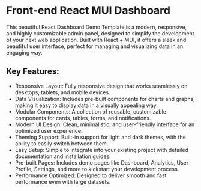# Front-end React MUI Dashboard
This beautiful React Dashboard Demo Template is a modern, responsive, and highly customizable admin panel, designed to simplify the development of your next web application. Built with React + MUI, it offers a sleek and beautiful user interface, perfect for managing and visualizing data in an engaging way.

## Key Features:
- Responsive Layout: Fully responsive design that works seamlessly on desktops, tablets, and mobile devices.
- Data Visualization: Includes pre-built components for charts and graphs, making it easy to display data in a visually appealing way.
- Modular Components: A collection of reusable, customizable components for cards, tables, forms, and notifications.
- Modern UI Design: Clean, minimalistic, and user-friendly interface for an optimized user experience.
- Theming Support: Built-in support for light and dark themes, with the ability to easily switch between them.
- Easy Setup: Simple to integrate into your existing project with detailed documentation and installation guides.
- Pre-built Pages: Includes demo pages like Dashboard, Analytics, User Profile, Settings, and more to kickstart your development process.
- Performance Optimized: Designed to deliver smooth and fast performance even with large datasets.
